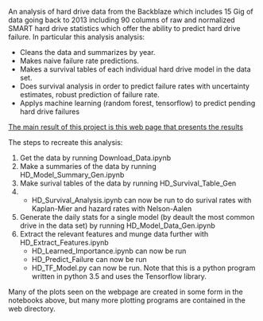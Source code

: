 
An analysis of hard drive data from the Backblaze which includes 15 Gig of data going back to 2013 including 90 columns of raw and normalized SMART hard drive statistics which offer the ability to predict hard drive failure. In particular this analysis analysis:
 * Cleans the data and summarizes by year.
 * Makes naive failure rate predictions.
 * Makes a survival tables of each individual hard drive model in the data set.
 * Does survival analysis in order to predict failure rates with uncertainty estimates, robust prediction of failure rate.
 * Applys machine learning (random forest, tensorflow) to predict pending hard drive failures


[The main result of this project is this web page that presents the results](https://hard-drives.herokuapp.com)


 The steps to recreate this analysis:
 1) Get the data by running Download_Data.ipynb
 2) Make a summaries of the data by running HD_Model_Summary_Gen.ipynb
 3) Make surival tables of the data by running HD_Survival_Table_Gen
 4)
     * HD_Survival_Analysis.ipynb can now be run to do surival rates with Kaplan-Mier and hazard rates with Nelson-Aalen
 5) Generate the daily stats for a single model (by deault the most common drive in the data set) by running HD_Model_Data_Gen.ipynb
 6) Extract the relevant features and munge data further with HD_Extract_Features.ipynb
     * HD_Learned_Importance.ipynb can now be run
     * HD_Predict_Failure can now be run
     * HD_TF_Model.py can now be run. Note that this is a python program written in python 3.5 and uses the Tensorflow library. 
     
Many of the plots seen on the webpage are created in some form in the notebooks above, but many more plotting programs are contained in the web directory.
     